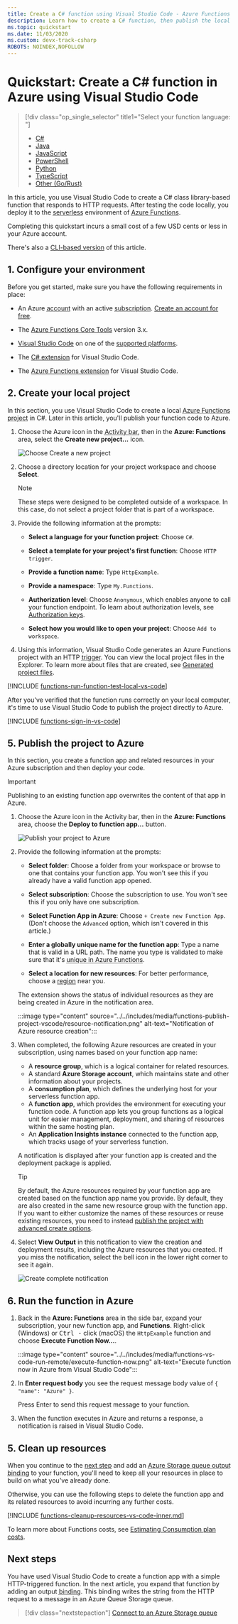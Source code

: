 ```yaml
---
title: Create a C# function using Visual Studio Code - Azure Functions
description: Learn how to create a C# function, then publish the local project to serverless hosting in Azure Functions using the Azure Functions extension in Visual Studio Code. 
ms.topic: quickstart
ms.date: 11/03/2020
ms.custom: devx-track-csharp
ROBOTS: NOINDEX,NOFOLLOW
---
```


# Quickstart: Create a C# function in Azure using Visual Studio Code

> [!div class="op_single_selector" title1="Select your function language: "]
> - [C#](create-first-function-vs-code-csharp.md)
> - [Java](create-first-function-vs-code-java.md)
> - [JavaScript](create-first-function-vs-code-node.md)
> - [PowerShell](create-first-function-vs-code-powershell.md)
> - [Python](create-first-function-vs-code-python.md)
> - [TypeScript](create-first-function-vs-code-typescript.md)
> - [Other (Go/Rust)](create-first-function-vs-code-other.md)

In this article, you use Visual Studio Code to create a C# class library-based function that responds to HTTP requests. After testing the code locally, you deploy it to the <abbr title="A runtime computing environment in which all the details of the server are transparent to application developers, simplifying the process of deploying and managing code.">serverless</abbr> environment of <abbr title="Azure's service that provides a low-cost serverless computing environment for applications.">Azure Functions</abbr>.

Completing this quickstart incurs a small cost of a few USD cents or less in your Azure account.

There's also a [CLI-based version](create-first-function-cli-csharp.md) of this article.
    
## 1. Configure your environment

Before you get started, make sure you have the following requirements in place:

+ An Azure <abbr title="The profile that maintains billing information for Azure usage.">account</abbr> with an active <abbr title="The basic organizational structure in which you manage resources in Azure, typically associated with an individual or department within an organization.">subscription</abbr>. [Create an account for free](https://azure.microsoft.com/free/?ref=microsoft.com&utm_source=microsoft.com&utm_medium=docs&utm_campaign=visualstudio).

+ The [Azure Functions Core Tools](functions-run-local.md#install-the-azure-functions-core-tools) version 3.x.

+ [Visual Studio Code](https://code.visualstudio.com/) on one of the [supported platforms](https://code.visualstudio.com/docs/supporting/requirements#_platforms).

+ The [C# extension](https://marketplace.visualstudio.com/items?itemName=ms-dotnettools.csharp) for Visual Studio Code.  

+ The [Azure Functions extension](https://marketplace.visualstudio.com/items?itemName=ms-azuretools.vscode-azurefunctions) for Visual Studio Code.

## <a name="create-an-azure-functions-project"></a>2. Create your local project

In this section, you use Visual Studio Code to create a local <abbr title="A logical container for one or more individual functions that can be deployed and managed together.">Azure Functions project</abbr> in C#. Later in this article, you'll publish your function code to Azure.

1. Choose the Azure icon in the <abbr title="The vertical group of icons on the left side of the Visual Studio Code window.">Activity bar</abbr>, then in the **Azure: Functions** area, select the **Create new project...** icon.

    ![Choose Create a new project](./media/functions-create-first-function-vs-code/create-new-project.png)

1. Choose a directory location for your project workspace and choose **Select**.

    > [!NOTE]
    > These steps were designed to be completed outside of a workspace. In this case, do not select a project folder that is part of a workspace.

1. Provide the following information at the prompts:

    + **Select a language for your function project**: Choose `C#`.

    + **Select a template for your project's first function**: Choose `HTTP trigger`.

    + **Provide a function name**: Type `HttpExample`.

    + **Provide a namespace**: Type `My.Functions`.

    + **Authorization level**: Choose `Anonymous`, which enables anyone to call your function endpoint. To learn about authorization levels, see [Authorization keys](functions-bindings-http-webhook-trigger.md#authorization-keys).

    + **Select how you would like to open your project**: Choose `Add to workspace`.

1. Using this information, Visual Studio Code generates an Azure Functions project with an HTTP <abbr title="The type of event that invokes the function’s code, such as an HTTP request, a queue message, or a specific time.">trigger</abbr>. You can view the local project files in the Explorer. To learn more about files that are created, see [Generated project files](functions-develop-vs-code.md#generated-project-files).

[!INCLUDE [functions-run-function-test-local-vs-code](../../includes/functions-run-function-test-local-vs-code.md)]

After you've verified that the function runs correctly on your local computer, it's time to use Visual Studio Code to publish the project directly to Azure.

[!INCLUDE [functions-sign-in-vs-code](../../includes/functions-sign-in-vs-code.md)]

## 5. Publish the project to Azure

In this section, you create a function app and related resources in your Azure subscription and then deploy your code. 

> [!IMPORTANT]
> Publishing to an existing function app overwrites the content of that app in Azure. 

1. Choose the Azure icon in the Activity bar, then in the **Azure: Functions** area, choose the **Deploy to function app...** button.

    ![Publish your project to Azure](./media/functions-create-first-function-vs-code/function-app-publish-project.png)

1. Provide the following information at the prompts:

    + **Select folder**: Choose a folder from your workspace or browse to one that contains your function app. You won't see this if you already have a valid function app opened.

    + **Select subscription**: Choose the subscription to use. You won't see this if you only have one subscription.

    + **Select Function App in Azure**: Choose `+ Create new Function App`. (Don't choose the `Advanced` option, which isn't covered in this article.)

    + **Enter a globally unique name for the function app**: Type a name that is valid in a URL path. The name you type is validated to make sure that it's <abbr title="The name must be unique across all Functions projects used by all Azure customers globally. Typically, you use a combination of your personal or company name, application name, and a numeric identifier, as in contoso-bizapp-func-20">unique in Azure Functions</abbr>. 

    + **Select a location for new resources**:  For better performance, choose a [region](https://azure.microsoft.com/regions/) near you.

    The extension shows the status of individual resources as they are being created in Azure in the notification area.

    :::image type="content" source="../../includes/media/functions-publish-project-vscode/resource-notification.png" alt-text="Notification of Azure resource creation":::

1. When completed, the following Azure resources are created in your subscription, using names based on your function app name:

    + A **resource group**, which is a logical container for related resources.
    + A standard **Azure Storage account**, which maintains state and other information about your projects.
    + A **consumption plan**, which defines the underlying host for your serverless function app. 
    + A **function app**, which provides the environment for executing your function code. A function app lets you group functions as a logical unit for easier management, deployment, and sharing of resources within the same hosting plan.
    + An **Application Insights instance** connected to the function app, which tracks usage of your serverless function.

    A notification is displayed after your function app is created and the deployment package is applied. 

    > [!TIP]
    > By default, the Azure resources required by your function app are created based on the function app name you provide. By default, they are also created in the same new resource group with the function app. If you want to either customize the names of these resources or reuse existing resources, you need to instead [publish the project with advanced create options](functions-develop-vs-code.md#enable-publishing-with-advanced-create-options).


1. Select **View Output** in this notification to view the creation and deployment results, including the Azure resources that you created. If you miss the notification, select the bell icon in the lower right corner to see it again.

    ![Create complete notification](./media/functions-create-first-function-vs-code/function-create-notifications.png)

## 6. Run the function in Azure

1. Back in the **Azure: Functions** area in the side bar, expand your subscription, your new function app, and **Functions**. Right-click (Windows) or <kbd>Ctrl -</kbd> click (macOS) the `HttpExample` function and choose **Execute Function Now...**.

    :::image type="content" source="../../includes/media/functions-vs-code-run-remote/execute-function-now.png" alt-text="Execute function now in Azure from Visual Studio Code":::

1. In **Enter request body** you see the request message body value of `{ "name": "Azure" }`.

    Press Enter to send this request message to your function.  

1. When the function executes in Azure and returns a response, a notification is raised in Visual Studio Code.

## 5. Clean up resources

When you continue to the [next step](#next-steps) and add an <abbr title="A means to associate a function with a storage queue, so that it can create messages on the queue.">Azure Storage queue output binding</abbr> to your function, you'll need to keep all your resources in place to build on what you've already done.

Otherwise, you can use the following steps to delete the function app and its related resources to avoid incurring any further costs.

[!INCLUDE [functions-cleanup-resources-vs-code-inner.md](../../includes/functions-cleanup-resources-vs-code-inner.md)]

To learn more about Functions costs, see [Estimating Consumption plan costs](functions-consumption-costs.md).

## Next steps

You have used Visual Studio Code to create a function app with a simple HTTP-triggered function. In the next article, you expand that function by adding an output <abbr title="A declarative connection between a function and other resources. An input binding provides data to the function; an output binding provides data from the function to other resources.">binding</abbr>. This binding writes the string from the HTTP request to a message in an Azure Queue Storage queue. 

> [!div class="nextstepaction"]
> [Connect to an Azure Storage queue](functions-add-output-binding-storage-queue-vs-code.md?pivots=programming-language-csharp)

[Azure Functions Core Tools]: functions-run-local.md
[Azure Functions extension for Visual Studio Code]: https://marketplace.visualstudio.com/items?itemName=ms-azuretools.vscode-azurefunctions
